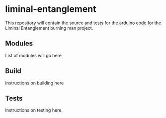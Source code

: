 # liminal-entanglement
This repository will contain the source and tests for the arduino code for the Liminal Entanglement burning man project. 

## Modules
List of modules will go here

## Build
Instructions on building here

## Tests
Instructions on testing here. 
